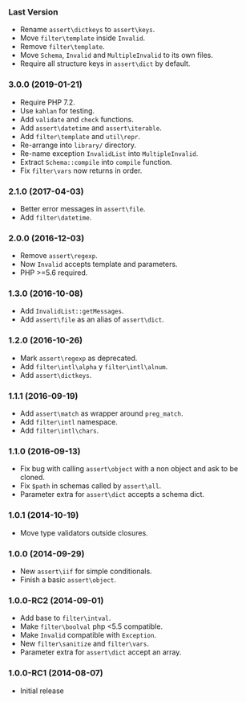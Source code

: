 ### Last Version

  - Rename `assert\dictkeys` to `assert\keys`.
  - Move `filter\template` inside `Invalid`.
  - Remove `filter\template`.
  - Move `Schema`, `Invalid` and `MultipleInvalid` to its own files.
  - Require all structure keys in `assert\dict` by default.

### 3.0.0 (2019-01-21)

  * Require PHP 7.2.
  * Use `kahlan` for testing.
  * Add `validate` and `check` functions.
  * Add `assert\datetime` and `assert\iterable`.
  * Add `filter\template` and `util\repr`.
  * Re-arrange into `library/` directory.
  * Re-name exception `InvalidList` into `MultipleInvalid`.
  * Extract `Schema::compile` into `compile` function.
  * Fix `filter\vars` now returns in order.

### 2.1.0 (2017-04-03)

  * Better error messages in `assert\file`.
  * Add `filter\datetime`.

### 2.0.0 (2016-12-03)

  * Remove `assert\regexp`.
  * Now `Invalid` accepts template and parameters.
  * PHP >=5.6 required.

### 1.3.0 (2016-10-08)

  * Add `InvalidList::getMessages`.
  * Add `assert\file` as an alias of `assert\dict`.

### 1.2.0 (2016-10-26)

  * Mark `assert\regexp` as deprecated.
  * Add `filter\intl\alpha` y `filter\intl\alnum`.
  * Add `assert\dictkeys`.

### 1.1.1 (2016-09-19)

  * Add `assert\match` as wrapper around `preg_match`.
  * Add `filter\intl` namespace.
  * Add `filter\intl\chars`.

### 1.1.0 (2016-09-13)

  * Fix bug with calling `assert\object` with a non object and ask to be cloned.
  * Fix `$path` in schemas called by `assert\all`.
  * Parameter extra for `assert\dict` accepts a schema dict.

### 1.0.1 (2014-10-19)

  * Move type validators outside closures.

### 1.0.0 (2014-09-29)

  * New `assert\iif` for simple conditionals.
  * Finish a basic `assert\object`.

### 1.0.0-RC2 (2014-09-01)

  * Add base to `filter\intval`.
  * Make `filter\boolval` php <5.5 compatible.
  * Make `Invalid` compatible with `Exception`.
  * New `filter\sanitize` and `filter\vars`.
  * Parameter extra for `assert\dict` accept an array.

### 1.0.0-RC1 (2014-08-07)

  * Initial release
